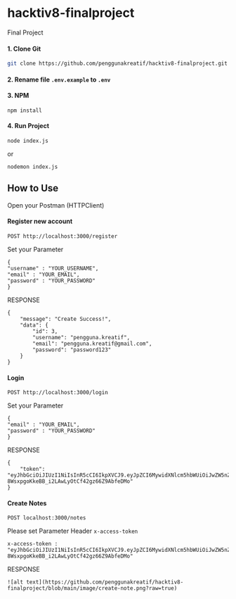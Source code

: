 # hacktiv8-finalproject
Final Project

#### 1. Clone Git
```sh
git clone https://github.com/penggunakreatif/hacktiv8-finalproject.git
```

#### 2. Rename file `.env.example` to `.env`

#### 3. NPM
```
npm install
```


#### 4. Run Project
```
node index.js
```
or
```
nodemon index.js
```

## How to Use
Open your Postman (HTTPClient)

#### Register new account
```
POST http://localhost:3000/register
```

Set your Parameter
```
{
"username" : "YOUR_USERNAME",
"email" : "YOUR_EMAIL",
"password" : "YOUR_PASSWORD"
}
```


RESPONSE
```
{
    "message": "Create Success!",
    "data": {
        "id": 3,
        "username": "pengguna.kreatif",
        "email": "pengguna.kreatif@gmail.com",
        "password": "password123"
    }
}
```

#### Login
```
POST http://localhost:3000/login
```

Set your Parameter
```
{
"email" : "YOUR_EMAIL",
"password" : "YOUR_PASSWORD"
}
```

RESPONSE
```
{
    "token": "eyJhbGciOiJIUzI1NiIsInR5cCI6IkpXVCJ9.eyJpZCI6MywidXNlcm5hbWUiOiJwZW5nZ3VuYS5rcmVhdGlmIiwiZW1haWwiOiJwZW5nZ3VuYS5rcmVhdGlmQGdtYWlsLmNvbSIsInBhc3N3b3JkIjoicGFzc3dvcmQxMjMiLCJpYXQiOjE2NzM0MjM0ODF9.Wvi-8WsxpgoKkeBB_i2LAwLyOtCf42gz66Z9AbfeDMo"
}
```


#### Create Notes 

```
POST localhost:3000/notes
```

Please set Parameter Header `x-access-token`
```
x-access-token : "eyJhbGciOiJIUzI1NiIsInR5cCI6IkpXVCJ9.eyJpZCI6MywidXNlcm5hbWUiOiJwZW5nZ3VuYS5rcmVhdGlmIiwiZW1haWwiOiJwZW5nZ3VuYS5rcmVhdGlmQGdtYWlsLmNvbSIsInBhc3N3b3JkIjoicGFzc3dvcmQxMjMiLCJpYXQiOjE2NzM0MjM0ODF9.Wvi-8WsxpgoKkeBB_i2LAwLyOtCf42gz66Z9AbfeDMo"
```

RESPONSE 
```
![alt text](https://github.com/penggunakreatif/hacktiv8-finalproject/blob/main/image/create-note.png?raw=true)
```






